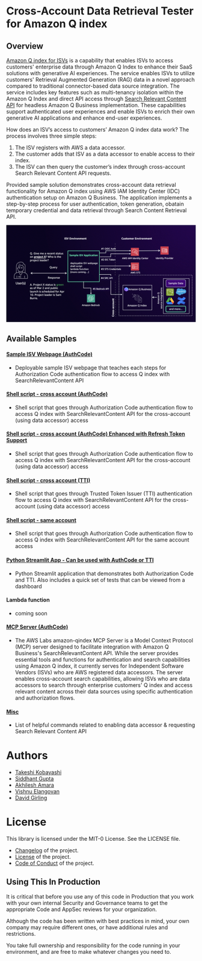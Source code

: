 # Cross-Account Data Retrieval Tester for Amazon Q index

## Overview

[Amazon Q index for ISVs](https://aws.amazon.com/q/software-provider/) is a capability that enables ISVs to access customers' enterprise data through Amazon Q Index to enhance their SaaS solutions with generative AI experiences. The service enables ISVs to utilize customers' Retrieval Augmented Generation (RAG) data in a novel approach compared to traditional connector-based data source integration. The service includes key features such as multi-tenancy isolation within the Amazon Q Index and direct API access through [Search Relevant Content API](https://docs.aws.amazon.com/amazonq/latest/qbusiness-ug/isv-calling-api-idc.html) for headless Amazon Q Business implementation. These capabilities support authenticated user experiences and enable ISVs to enrich their own generative AI applications and enhance end-user experiences.

How does an ISV’s access to customers’ Amazon Q index data work? The process involves three simple steps: 

1.	The ISV registers with AWS a data accessor.
2.	The customer adds that ISV as a data accessor to enable access to their index.
3.	The ISV can then query the customer’s index through cross-account Search Relevant Content API requests. 


Provided sample solution demonstrates cross-account data retrieval functionality for Amazon Q index using AWS IAM Identity Center (IDC) authentication setup on Amazon Q Business. The application implements a step-by-step process for user authentication, token generation, obatain temporary credential and data retrieval through Search Content Retrieval API.

![Overall Architecture](/assets/overall-architecture.png)

## Available Samples

#### [Sample ISV Webpage (AuthCode)](/solutions/deployable-page) 
- Deployable sample ISV webpage that teaches each steps for Authorization Code authentication flow to access Q index with SearchRelevantContent API

#### [Shell script - cross account (AuthCode)](/solutions/shell) 
- Shell script that goes through Authorization Code authentication flow to access Q index with SearchRelevantContent API for the cross-account (using data accessor) access

#### [Shell script - cross account (AuthCode) Enhanced with Refresh Token Support](/solutions/shell/README-refresh.md) 
- Shell script that goes through Authorization Code authentication flow to access Q index with SearchRelevantContent API for the cross-account (using data accessor) access

#### [Shell script - cross account (TTI)](/solutions/shell/tti-auth/)
- Shell script that goes through Trusted Token Issuer (TTI) authentication flow to access Q index with SearchRelevantContent API for the cross-account (using data accessor) access

#### [Shell script - same account](/solutions/shell/same-account-access/) 
- Shell script that goes through Authorization Code authentication flow to access Q index with SearchRelevantContent API for the same account access

#### [Python Streamlit App - Can be used with AuthCode or TTI](/solutions/Streamlit-App/)
- Python Streamlit application that demonstrates both Authorization Code and TTI. Also includes a quick set of tests that can be viewed from a dashboard


#### Lambda function 
- coming soon

#### [MCP Server (AuthCode)](https://github.com/awslabs/mcp/tree/main/src/amazon-qindex-mcp-server)
- The AWS Labs amazon-qindex MCP Server is a Model Context Protocol (MCP) server designed to facilitate integration with Amazon Q Business's SearchRelevantContent API. While the server provides essential tools and functions for authentication and search capabilities using Amazon Q index, it currently serves for Independent Software Vendors (ISVs) who are AWS registered data accessors. The server enables cross-account search capabilities, allowing ISVs who are data accessors to search through enterprise customers' Q index and access relevant content across their data sources using specific authentication and authorization flows.

#### [Misc](/solutions/misc/)
- List of helpful commands related to enabling data accessor & requesting Search Relevant Content API

# Authors

- [Takeshi Kobayashi](https://www.linkedin.com/in/takeshikobayashi/)
- [Siddhant Gupta](https://www.linkedin.com/in/siddhant-gupta-a43a7b53/)
- [Akhilesh Amara](https://www.linkedin.com/in/akhilesh-amara/)
- [Vishnu Elangovan](https://www.linkedin.com/in/vishnu-elangovan/)
- [David Girling](https://www.linkedin.com/in/david-girling-4a71485/)

# License

This library is licensed under the MIT-0 License. See the LICENSE file.

- [Changelog](CHANGELOG.md) of the project.
- [License](LICENSE) of the project.
- [Code of Conduct](CODE_OF_CONDUCT.md) of the project.

## Using This In Production

It is critical that before you use any of this code in Production that you work with your own internal Security and Governance teams to get the appropriate Code and AppSec reviews for your organization. 

Although the code has been written with best practices in mind, your own company may require different ones, or have additional rules and restrictions.

You take full ownership and responsibility for the code running in your environment, and are free to make whatever changes you need to.
